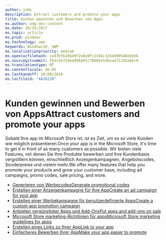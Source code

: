 ```yaml
---
author: jnHs
Description: Attract customers and promote your apps
title: Kunden gewinnen und Bewerben von Apps
ms.author: wdg-dev-content
ms.date: 10/26/2017
ms.topic: article
ms.prod: windows
ms.technology: uwp
keywords: Windows10, UWP
ms.localizationpriority: medium
ms.openlocfilehash: ca47bfb26649f2e8a9fc1344c3264d90548eb836
ms.sourcegitcommit: fbdc9372dea898a01c7686be54bea47125bab6c0
ms.translationtype: MT
ms.contentlocale: de-DE
ms.lasthandoff: 10/08/2018
ms.locfileid: "4426228"
---
```

# <a name="attract-customers-and-promote-your-apps"></a><span data-ttu-id="53986-103">Kunden gewinnen und Bewerben von Apps</span><span class="sxs-lookup"><span data-stu-id="53986-103">Attract customers and promote your apps</span></span>

<span data-ttu-id="53986-104">Sobald Ihre app im Microsoft Store ist, ist es Zeit, um es so viele Kunden wie möglich präsentieren.</span><span class="sxs-lookup"><span data-stu-id="53986-104">Once your app is in the Microsoft Store, it's time to get it in front of as many customers as possible.</span></span> <span data-ttu-id="53986-105">Wir bieten viele Features, mit denen Sie Ihre Produkte bewerben und Ihre Kundenbasis vergrößern können, einschließlich Anzeigenkampagnen, Angebotscodes, Sonderpreise und vielem mehr.</span><span class="sxs-lookup"><span data-stu-id="53986-105">We offer many features that help you promote your products and grow your customer base, including ad campaigns, promo codes, sale pricing, and more.</span></span>

-   [<span data-ttu-id="53986-106">Generieren von Werbecodes</span><span class="sxs-lookup"><span data-stu-id="53986-106">Generate promotional codes</span></span>](generate-promotional-codes.md)
-   [<span data-ttu-id="53986-107">Erstellen einer Anzeigenkampagne für Ihre App</span><span class="sxs-lookup"><span data-stu-id="53986-107">Create an ad campaign for your app</span></span>](create-an-ad-campaign-for-your-app.md)
-   [<span data-ttu-id="53986-108">Erstellen einer Werbekampagne für benutzerdefinierte Apps</span><span class="sxs-lookup"><span data-stu-id="53986-108">Create a custom app promotion campaign</span></span>](create-a-custom-app-promotion-campaign.md)
-   [<span data-ttu-id="53986-109">Anbieten vergünstigter Apps und Add-Ons</span><span class="sxs-lookup"><span data-stu-id="53986-109">Put apps and add-ons on sale</span></span>](put-apps-and-add-ons-on-sale.md)
-   [<span data-ttu-id="53986-110">Microsoft Store marketing-Richtlinien für apps</span><span class="sxs-lookup"><span data-stu-id="53986-110">Microsoft Store marketing guidelines for apps</span></span>](app-marketing-guidelines.md)
-   [<span data-ttu-id="53986-111">Erstellen eines Links zu Ihrer App</span><span class="sxs-lookup"><span data-stu-id="53986-111">Link to your app</span></span>](link-to-your-app.md)
-   [<span data-ttu-id="53986-112">Einfacheres Bewerben Ihrer App</span><span class="sxs-lookup"><span data-stu-id="53986-112">Make your app easier to promote</span></span>](make-your-app-easier-to-promote.md)

 

 
